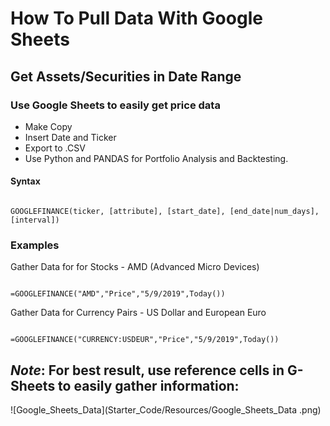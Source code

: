 # How To Pull Data With Google Sheets

## Get Assets/Securities in Date Range


 ### Use Google Sheets to easily get price data
- Make Copy
- Insert Date and Ticker
- Export to .CSV 
- Use Python and PANDAS for Portfolio Analysis and Backtesting. 


#### Syntax


```

GOOGLEFINANCE(ticker, [attribute], [start_date], [end_date|num_days], [interval])

```

### Examples


Gather Data for for Stocks - AMD (Advanced Micro Devices)

```

=GOOGLEFINANCE("AMD","Price","5/9/2019",Today())

```

Gather Data for Currency Pairs - US Dollar and European Euro 

```

=GOOGLEFINANCE("CURRENCY:USDEUR","Price","5/9/2019",Today())

```
## ***Note***: For best result, use reference cells in G-Sheets to easily gather information:


![Google_Sheets_Data](Starter_Code/Resources/Google_Sheets_Data .png)


[^1]: Here is [an example](https://docs.google.com/spreadsheets/d/1o_s3W20il3u-62fEhyoIMQFb3eignFwtVCyPga1fBwI/edit?usp=sharing) of the google sheet for reference. Make your own copy, download as CSV and start analysing now!